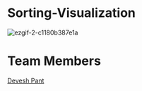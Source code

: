 # Sorting-Visualization

![ezgif-2-c1180b387e1a](https://user-images.githubusercontent.com/10860936/46907015-d04b3a80-cf29-11e8-9245-e4cbe17be664.gif)

# Team Members

[Devesh Pant](https://github.com/Devesh-Pant)

